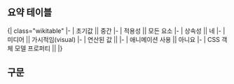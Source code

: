 <h2> <span class="mw-headline" id="Overview_table">요약 테이블</span><span id="headId_2" class="comment_count comments-hidden comments-fade" style="display: none; "> Add comment</span></h2>
{| class="wikitable"
|-
| 초기값 || 중간
|-
| 적용성 || 모든 요소
|-
| 상속성 || 네
|-
| 미디어 || 가시적임(visual)
|-
| 연산된 값 || 
|-
| 애니메이션 사용 || 아니요
|-
| CSS 객체 모델 프로퍼티 || 
|}

<h2> <span class="mw-headline" id="Syntax">구문</span><span id="headId_3" class="comment_count comments-hidden comments-fade" style="display: none; "> Add comment</span></h2>